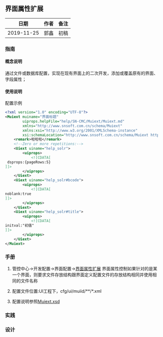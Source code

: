 ## 界面属性扩展

|日期|作者|备注|
|------|------|------|
|2019-11-25|郭鑫|初稿|


### 指南

#### 概念说明

通过文件或数据库配置，实现在现有界面上的二次开发，添加或覆盖原有的界面、字段属性；

#### 使用说明

配置示例

```xml
<?xml version="1.0" encoding="UTF-8"?>
<Muiext muiname="界面标题"
        uiprops.helpFile="help/SN-CMC/Muiext/Muiext.md"
        xmlns="http://www.snsoft.com.cn/schema/Muiext"
        xmlns:xsi="http://www.w3.org/2001/XMLSchema-instance"
        xsi:schemaLocation="http://www.snsoft.com.cn/schema/Muiext http://www.snsoft.com.cn/schema/Muiext.xsd">
    <remark>啦啦啦</remark>
    <!--Zero or more repetitions:-->
    <Uiext uiname="help_solr">
        <uiprops>
            <![CDATA[
 dsprops:{pageRows:5}
]]>
        </uiprops>
    </Uiext>
    <Uiext uiname="help_solr#bcode">
        <uiprops>
            <![CDATA[
noblank:true
]]>
        </uiprops>
    </Uiext>
    <Uiext uiname="help_solr#title">
        <uiprops>
            <![CDATA[
initval:"初值"
]]>
        </uiprops>
    </Uiext>
</Muiext>
```

### 手册

1. 管控中心->开发配置->界面配置->[界面属性扩展](uiinvoke/00/zh_CN/theme0/SN-HELP.UI.Table.GridTableForExt.html)
界面属性控制如果针对的是某一个界面，则要求文件存放结构跟界面定义配置文件的存放结构相同并使用相同的文件名称

1. 配置文件位置:UI工程下，cfg/ui/muiid/**/*.xml

1. 配置说明参照[Muiext.xsd](do/BrowseSchema?schema=Muiext.xsd)

### 实践

### 设计



